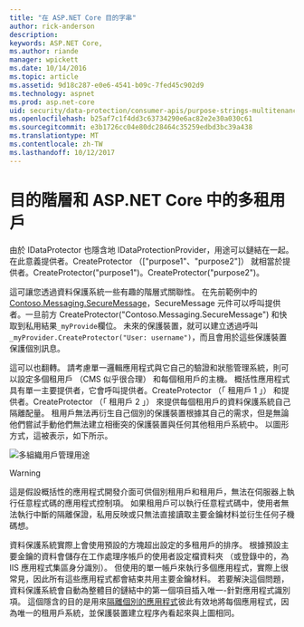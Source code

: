 ```yaml
---
title: "在 ASP.NET Core 目的字串"
author: rick-anderson
description: 
keywords: ASP.NET Core,
ms.author: riande
manager: wpickett
ms.date: 10/14/2016
ms.topic: article
ms.assetid: 9d18c287-e0e6-4541-b09c-7fed45c902d9
ms.technology: aspnet
ms.prod: asp.net-core
uid: security/data-protection/consumer-apis/purpose-strings-multitenancy
ms.openlocfilehash: b25af7c1f4dd3c63734290e6ac82e2e30a030c61
ms.sourcegitcommit: e3b1726cc04e80dc28464c35259edbd3bc39a438
ms.translationtype: MT
ms.contentlocale: zh-TW
ms.lasthandoff: 10/12/2017
---
```

# <a name="purpose-hierarchy-and-multi-tenancy-in-aspnet-core"></a>目的階層和 ASP.NET Core 中的多租用戶

由於 IDataProtector 也隱含地 IDataProtectionProvider，用途可以鏈結在一起。 在此意義提供者。CreateProtector （["purpose1"、"purpose2"]） 就相當於提供者。CreateProtector("purpose1")。CreateProtector("purpose2")。

這可讓您透過資料保護系統一些有趣的階層式關聯性。 在先前範例中的[Contoso.Messaging.SecureMessage](purpose-strings.md#data-protection-contoso-purpose)，SecureMessage 元件可以呼叫提供者。一旦前方 CreateProtector("Contoso.Messaging.SecureMessage") 和快取到私用結果`_myProvide`欄位。 未來的保護裝置，就可以建立透過呼叫`_myProvider.CreateProtector("User: username")`，而且會用於這些保護裝置保護個別訊息。

這可以也翻轉。 請考慮單一邏輯應用程式與它自己的驗證和狀態管理系統，則可以設定多個租用戶 （CMS 似乎很合理） 和每個租用戶的主機。 概括性應用程式具有單一主要提供者，它會呼叫提供者。CreateProtector （「 租用戶 1 」） 和提供者。CreateProtector （「 租用戶 2 」） 來提供每個租用戶的資料保護系統自己隔離配量。 租用戶無法再衍生自己個別的保護裝置根據其自己的需求，但是無論他們嘗試手動他們無法建立相衝突的保護裝置與任何其他租用戶系統中。 以圖形方式，這被表示，如下所示。

![多組織用戶管理用途](purpose-strings-multitenancy/_static/purposes-multi-tenancy.png)

>[!WARNING]
> 這是假設概括性的應用程式開發介面可供個別租用戶和租用戶，無法在伺服器上執行任意程式碼的應用程式控制項。 如果租用戶可以執行任意程式碼中，使用者無法執行中斷的隔離保證，私用反映或只無法直接讀取主要金鑰材料並衍生任何子機碼想。

資料保護系統實際上會使用預設的方塊超出設定的多租用戶的排序。 根據預設主要金鑰的資料會儲存在工作處理序帳戶的使用者設定檔資料夾 （或登錄中的，為 IIS 應用程式集區身分識別）。 但使用的單一帳戶來執行多個應用程式，實際上很常見，因此所有這些應用程式都會結束共用主要金鑰材料。 若要解決這個問題，資料保護系統會自動為整體目的鏈結中的第一個項目插入唯一-針對應用程式識別項。 這個隱含的目的是用來[隔離個別的應用程式](../configuration/overview.md#data-protection-configuration-per-app-isolation)彼此有效地將每個應用程式，因為唯一的租用戶系統，並保護裝置建立程序內看起來與上圖相同。
